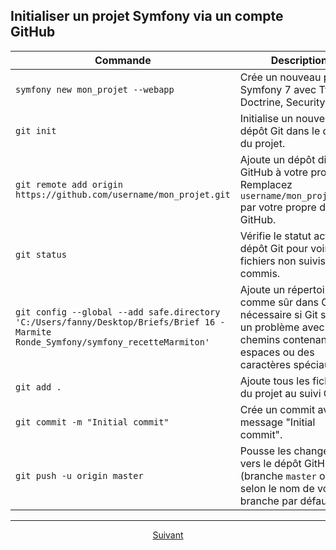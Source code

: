 ## Initialiser un projet Symfony via un compte GitHub

| Commande | Description |
|----------|-------------|
| `symfony new mon_projet --webapp` | Crée un nouveau projet Symfony 7 avec Twig, Doctrine, Security, etc. |
| `git init` | Initialise un nouveau dépôt Git dans le dossier du projet. |
| `git remote add origin https://github.com/username/mon_projet.git` | Ajoute un dépôt distant GitHub à votre projet. Remplacez `username/mon_projet.git` par votre propre dépôt GitHub. |
| `git status` | Vérifie le statut actuel du dépôt Git pour voir les fichiers non suivis et non commis. |
| `git config --global --add safe.directory 'C:/Users/fanny/Desktop/Briefs/Brief 16 - Marmite Ronde_Symfony/symfony_recetteMarmiton'` | Ajoute un répertoire comme sûr dans Git, nécessaire si Git signale un problème avec les chemins contenant des espaces ou des caractères spéciaux. |
| `git add .` | Ajoute tous les fichiers du projet au suivi Git. |
| `git commit -m "Initial commit"` | Crée un commit avec le message "Initial commit". |
| `git push -u origin master` | Pousse les changements vers le dépôt GitHub (branche `master` ou `main` selon le nom de votre branche par défaut). |
---

<p align="center">
  <a href="./commandes.md">Suivant</a>
</p>
